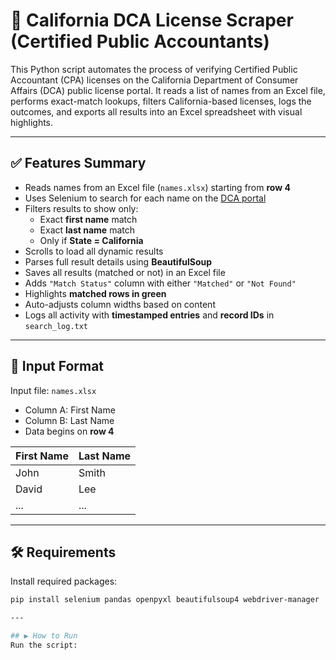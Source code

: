 # 🧾 California DCA License Scraper (Certified Public Accountants)

This Python script automates the process of verifying Certified Public Accountant (CPA) licenses on the California Department of Consumer Affairs (DCA) public license portal. It reads a list of names from an Excel file, performs exact-match lookups, filters California-based licenses, logs the outcomes, and exports all results into an Excel spreadsheet with visual highlights.

---

## ✅ Features Summary

- Reads names from an Excel file (`names.xlsx`) starting from **row 4**
- Uses Selenium to search for each name on the [DCA portal](https://search.dca.ca.gov/)
- Filters results to show only:
  - Exact **first name** match
  - Exact **last name** match
  - Only if **State = California**
- Scrolls to load all dynamic results
- Parses full result details using **BeautifulSoup**
- Saves all results (matched or not) in an Excel file
- Adds `"Match Status"` column with either `"Matched"` or `"Not Found"`
- Highlights **matched rows in green**
- Auto-adjusts column widths based on content
- Logs all activity with **timestamped entries** and **record IDs** in `search_log.txt`

---

## 📂 Input Format

Input file: `names.xlsx`  
- Column A: First Name  
- Column B: Last Name  
- Data begins on **row 4**

| First Name | Last Name |
|------------|-----------|
| John       | Smith     |
| David      | Lee       |
| ...        | ...       |

---

## 🛠 Requirements

Install required packages:

```bash
pip install selenium pandas openpyxl beautifulsoup4 webdriver-manager

---

## ▶️ How to Run
Run the script: